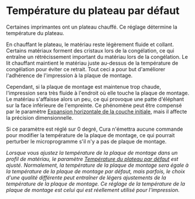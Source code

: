 Température du plateau par défaut
====
Certaines imprimantes ont un plateau chauffé. Ce réglage détermine la température du plateau.

En chauffant le plateau, le matériau reste légèrement fluide et collant. Certains matériaux forment des cristaux lors de la congélation, ce qui entraîne un rétrécissement important du matériau lors de la congélation. Le lit chauffant maintient le matériau juste au-dessus de la température de congélation pour éviter ce retrait. Tout ceci a pour but d'améliorer l'adhérence de l'impression à la plaque de montage.

Cependant, si la plaque de montage est maintenue trop chaude, l'impression sera très fluide à l'endroit où elle touche la plaque de montage. Le matériau s'affaisse alors un peu, ce qui provoque une patte d'éléphant sur la face inférieure de l'empreinte. Ce phénomène peut être compensé par le paramètre [Expansion horizontale de la couche initiale](../shell/xy_offset_layer_0.md), mais il affecte la précision dimensionnelle.

Si ce paramètre est réglé sur 0 degré, Cura n'émettra aucune commande pour modifier la température de la plaque de montage, ce qui pourrait perturber le microprogramme s'il n'y a pas de plaque de montage.

*Lorsque vous ajustez la température de la plaque de montage dans un profil de matériau, le paramètre [Température du plateau par défaut](default_material_bed_temperature.md) est ajusté. Normalement, la température de la plaque de montage sera égale à la température de la plaque de montage par défaut, mais parfois, le choix d'une qualité différente peut entraîner de légers ajustements de la température de la plaque de montage. Ce réglage de la température de la plaque de montage est celui qui est réellement utilisé pour l'impression.*
